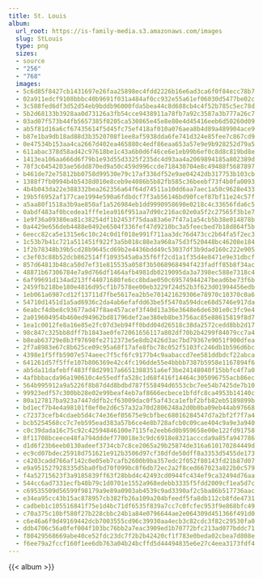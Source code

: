 ```yaml
---
title: St. Louis
album:
  url_root: https://is-family-media.s3.amazonaws.com/images
  slug: StLouis
  type: png
  sizes:
  - source
  - "256"
  - "768"
  images:
  - 5c6d85f8427cb1431697e26faa25898ec4fdd2226b16e6ad3ca6f0f84ecc78b7
  - 02a911edcf9108bbbc40b9691f031a484af0cc932e55a61ef06030d5477be02c
  - 3c588fed6df3d52d54eb9bddb96000fda5bea44c8d688cb4c4f52b785c5ec78d
  - 5b2d68133b3928aa0d73126a3fb54cce9438911a78fb7a92c3587a3b777a26c7
  - 03ad07f573b44fb5657385f0205ca530865e45e8e80e4d45416eeb6d50260d09
  - ab5f81d16a6cf67435614f5d45fc75ef418af010a076aea8b4d89a489904ace9
  - b87e1ba9db18ad88d3b3520708f1ee8af5938dda6fe741d324e85fee7c867cd9
  - 0e47534b153aa4ca2667d402ea465880c4edf86eaa653a57e9e9b928252d79a5
  - 611abac378d58ad42c97618be1c43a6b0d6f46ce6e1eb99b6ef0c8d8c819bd8e
  - 1413ea106aa666d6f79b1e93d55d3325f235dc4d93aa4a2069894185a802389d
  - 78f3c6454203ae56dd870ed9a50c459d996ccde718430704e8c49488f5687897
  - b461de72e75812bb0758d99530e79c17af336df52e9ae04242db317753b103cb
  - 1388f7fb0994b4b5438d010e8ceb9e4086b5b82fb585c36beebf73f4b0fa0093
  - 4b4b043da22e388332bea262356a64f64d74511a10dd6aa7aec1a50c9628e433
  - 19b5f6952af177cae1994e590a6fdbdcf7f3ab56146bd90fcef87bf11e24c57f
  - a5aa80f1518a3b9ae850af1a526984eb1dd9990958690e0218c4c33656fda6c5
  - 0abdf483af0bcedea1fffe1ea916f951aa7d90c216ac02e0a5f2c27565f3b1e7
  - 1e9f36a09380ea81c38254df1b2453f75daa83a6e7f47a1a54cb5b38e014878b
  - 0a4429e656deb4488e0492e6504f336fef47d9210bc3a5feecbed7b18d864f5b
  - 6eecc82ca5e1315e6c10c24c0d1f018e991f711aa3dc76d473cc2b64fa5f2ec3
  - 1c53b7b41c721a511451f922f3a5b018c88e3a968a75d3f520448bc46208e184
  - 1f2b78348b39b5cd28b9645cd69b2e4436bdd49c53037df3b9dad160c222e905
  - c3ef03c88b52dcb862514ff1093545a0a35f6ff2cd1a1f35d4e8471e9e31dbcf
  - 857d64813b48ca50d7ef31e815535a058f3b5068968494f423fadff85b8f34ac
  - 48871b67306784e7a9d766df1464afb4981db0219095da3a7398ec588e7318c4
  - 6af99691d134ad213ff44071680fe6cc8bdae050c69574944247bead6be73f6b
  - 2459fb218be180e4816d95cf1b7578ee00eb3229f24d52b3f623d01994456edb
  - 1eb061a6987cd12f13711d7fbe5617ea2b5e701421629306e78970c10370c0a6
  - 54710d1451d1a5ad6936c2da4ab6efafdd63be5f5470a594dce68d5746e917da
  - 6eabcf4dbe8c93677ad47f8ae457acef3f40d13a36e3648e6de6301e0c3fc9e4
  - 2a019604954b460ed94962bd81796def2ae380eb8be3756ac85e88615819f8d7
  - 1ea1c0012fe8a16e85e2fc07d3eb94ff0bdd04d26518c38da2572cedd8bb2d17
  - 98c847c325bb8dff7b1843ae0fe72061656117a802df70b2b4299f84079cc7a4
  - b8eab63729e8b3f97698fe2712373e5e8db2426d3ac7bd79367e9051f900dfea
  - 2f7a8983e67c8b625ce09c95a68f17afe8fbc78c052f5103fc246db1b596d6bc
  - 4398e1f5ffb5907e574aeec7f5cf6fc9177b4c9aabaccd7ee581ddbdcf22abca
  - 641261d57f5ffe107b806369e42c4fc196dde55e4bbbb7387b5958e1167894f6
  - ab5da11dafebff483ff8d29917a6651388351a6ef3be24148040f15bbfc4f7a0
  - 4afbbbacda96a190610c4e55edffa528c1d68f416f14464c305096755acb86ec
  - 564b995912a9a5226f8b87d4d8bdbd787f558494d6553cbc7ee54b7425de7b10
  - 99923edf57c300bb28e02e99beaf4eb7af8666ecbece1bfdfc8ca4953b14140c
  - 80a127817ba923a7447ddfb2cf63009dac0f5af43ca1efbf2bfb82eb5189899b
  - bd1ecf7b4e4a98101f0ef0e2d6c57a32a70d2806248a2d0b0ba09eb44ab97668
  - c72373cefb4cdaeb5d4c74e36ef05675e9cbfbec68016284547d7a2bf2f7f7a4
  - bcb5254568cc7c7eb595ead383a57b6ce4e8b728afcb0c09cae404c9a9e3a940
  - c0c39dada16c75c92c42594846100e7115fe2eeb6d0b959658e00e122fd91758
  - 8f11708bceece48fa794dddef770018e3c9dc6918e8321acccda9a85fa947786
  - d1d6f23b6eeb0130adeef3734cb7c8ce2065a29b25874de316a610170284449d
  - ec9cd07bdec25918d751621e912b3506d97cf38dfde50dff8a3353d5455de173
  - c4203cadd766af142c0e05eb7cafb2600b9ba357edc2f052f80143fd21b87d07
  - e9a951527928335d5ba0fbd70f099bc8f6db72ec2a2f8ced667023a822b0c579
  - f4a52715623f3a9185839ff63f28bbd4c42493cd0944fc434ef9ca32494d76aa
  - 544cc6ad7331ecfb48b79c1d0701e1552a968edebb3335f5fdd2009cf1ea5d7c
  - c69535509d56599f98179a9e89a0903ab4539c9ad3390af2c5ba86b517736aac
  - e34ea95cc43b15ac878957cb382fb26a109a204bfeedf5fa8db112cb8fde4731
  - cadbeb1c105516841f75e1d4bc71df6535f839a7cc7c0fcfec953f9e868bfc49
  - c70a375c10bf580f27b228cbbc24b1a84e0796644ae2e064309d451366f491d0
  - c6e46a6f9d49169442dcb7003555cd96c39930aa4ecb3c82cdc3f82c29530fa0
  - ddb4706c56a0fef004f103bc76bb2a7eac3909ed1b70772bfc213ad077bddc71
  - f80429568669abe40ce52fdc23dc7f2b2b42420cf1f783e0beda02cbea7d808e
  - f6ee79a2fccf160f1ee6db763a04b24bcffd5d44494835e6e27c4eea3173fdf4
---
```

{{< album >}}
